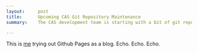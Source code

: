 ```yaml
---
layout:     post
title:      Upcoming CAS Git Repository Maintenance
summary:    The CAS development team is starting with a bit of git repository housekeeping. Here is how and why.

---
```


This is [me](/about) trying out Github Pages as a blog. Echo. Echo. Echo.
